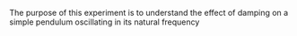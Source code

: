 The purpose of this experiment is to understand the effect of damping on a simple pendulum oscillating in its natural frequency